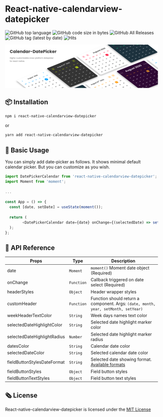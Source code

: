 # React-native-calendarview-datepicker
![GitHub top language](https://img.shields.io/github/languages/top/RavisaraDev/react-native-calendarview-datepicker?color=yellow&style=flat-square) ![GitHub code size in bytes](https://img.shields.io/github/languages/code-size/RavisaraDev/react-native-calendarview-datepicker?color=greenlabel=size&style=flat-square) ![GitHub All Releases](https://img.shields.io/github/downloads/RavisaraDev/react-native-calendarview-datepicker/total?color=%2300A3FF&logo=Github&style=flat-square) ![GitHub tag (latest by date)](https://img.shields.io/github/v/tag/RavisaraDev/react-native-calendarview-datepicker?color=%23C678DD&label=version&style=flat-square) ![Hits](https://hitcounter.pythonanywhere.com/count/tag.svg?url=https%3A%2F%2Fgithub.com%2FRavisaraDev%2Freact-native-calendarview-datepicker)

![Encipher screenshot](./assets/banner.png?raw=true "Optional Title")

📦 Installation
----


```sh
npm i react-native-calendarview-datepicker
``` 
or

```sh
yarn add react-native-calendarview-datepicker
``` 

🚀 Basic Usage
----

You can simply add date-picker as follows. It shows minimal default calendar picker. But you can customize as you wish.
```javascript
import DatePickerCalendar from 'react-native-calendarview-datepicker';
import Moment from 'moment';

...

const App = () => {
  const [date, setDate] = useState(moment());

  return (
        <DatePickerCalendar date={date} onChange={(selectedDate) => setDate(selectedDate)}/>
  );
};
```

📑 API Reference
----

| Props| Type | Description 
| -------- | ------- | -------- |
| date | ```Moment``` | ```moment()``` Moment date object (Required)
| onChange |```Function```| Callback triggered on date select (Required)
| headerStyles | ```Object``` | Header wrapper styles
| customHeader | ```Function``` | Function should return a component. Args: ```(date, month, year, setMonth, setYear)```
| weekHeaderTextColor | ```String``` | Week days names text color
| selectedDateHighlightColor | ```String``` | Selected date highlight marker color
| selectedDateHighlightRadius | ```Number``` | Selected date highlight marker radius
| datesColor | ```String``` | Calendar date color
| selectedDateColor|  ```String``` | Selected calendar date color
| fieldButtonStylesDateFormat | ```String``` | Selected date showing format. [Available formats](https://momentjs.com/docs/#/parsing/string-format/)
| fieldButtonStyles | ```Object``` | Field button styles
| fieldButtonTextStyles | ```Object``` | Field button text styles


🗞 License
----

React-native-calendarview-datepicker is licensed under the [MIT License](/LICENSE)
